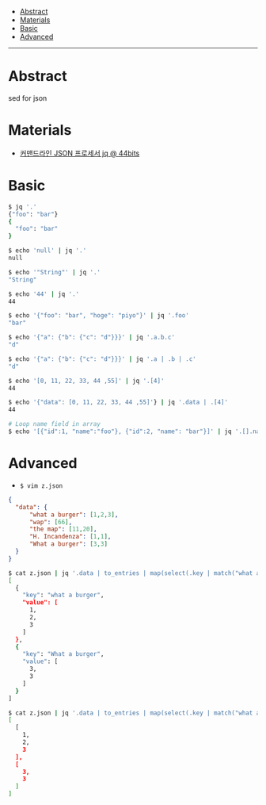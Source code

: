 - [Abstract](#abstract)
- [Materials](#materials)
- [Basic](#basic)
- [Advanced](#advanced)

----

# Abstract

sed for json

# Materials

 * [커맨드라인 JSON 프로세서 jq @ 44bits](https://www.44bits.io/ko/post/cli_json_processor_jq_basic_syntax)

# Basic

```bash
$ jq '.'
{"foo": "bar"}
{
  "foo": "bar"
}

$ echo 'null' | jq '.'
null

$ echo '"String"' | jq '.'
"String"

$ echo '44' | jq '.'
44    

$ echo '{"foo": "bar", "hoge": "piyo"}' | jq '.foo'
"bar"   

$ echo '{"a": {"b": {"c": "d"}}}' | jq '.a.b.c'
"d"     

$ echo '{"a": {"b": {"c": "d"}}}' | jq '.a | .b | .c'
"d"    

$ echo '[0, 11, 22, 33, 44 ,55]' | jq '.[4]'
44 

$ echo '{"data": [0, 11, 22, 33, 44 ,55]'} | jq '.data | .[4]'
44

# Loop name field in array
$ echo '[{"id":1, "name":"foo"}, {"id":2, "name": "bar"}]' | jq '.[].name'
```

# Advanced

* `$ vim z.json`
```json
{
  "data": {
      "what a burger": [1,2,3],
      "wap": [66],
      "the map": [11,20],
      "H. Incandenza": [1,1],
      "What a burger": [3,3]
  }
}
```

```bash
$ cat z.json | jq '.data | to_entries | map(select(.key | match("what a burger";"i")))'
[
  {
    "key": "what a burger",
    "value": [
      1,
      2,
      3
    ]
  },
  {
    "key": "What a burger",
    "value": [
      3,
      3
    ]
  }
]

$ cat z.json | jq '.data | to_entries | map(select(.key | match("what a burger";"i"))) | map(.value)'
[
  [
    1,
    2,
    3
  ],
  [
    3,
    3
  ]
]
```
